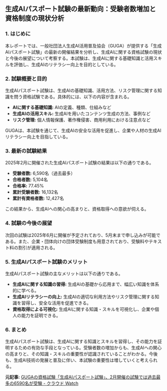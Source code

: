 ## 生成AIパスポート試験の最新動向：受験者数増加と資格制度の現状分析

### 1. はじめに

本レポートでは、一般社団法人生成AI活用普及協会（GUGA）が提供する「生成AIパスポート試験」の最新の開催結果を分析し、生成AIに関する資格試験の現状と今後の展望について考察する。本試験は、生成AIに関する基礎知識と活用スキルを評価し、生成AIのリテラシー向上を目的としている。

### 2. 試験概要と目的

生成AIパスポート試験は、生成AIの基礎知識、活用方法、リスク管理に関する知識を問う資格試験である。具体的には、以下の内容が含まれる。

* **AIに関する基礎知識:** AIの定義、種類、仕組みなど
* **生成AIの活用スキル:** 生成AIを用いたコンテンツ生成の方法、事例など
* **リスク管理:** 個人情報保護、著作権侵害、商用利用における注意点など

GUGAは、本試験を通じて、生成AIの安全な活用を促進し、企業や人材の生成AIリテラシー向上を目指している。

### 3. 最新の試験結果

2025年2月に開催された生成AIパスポート試験の結果は以下の通りである。

* **受験者数:** 6,590名（過去最多）
* **合格者数:** 5,104名
* **合格率:** 77.45%
* **累計受験者数:** 16,132名
* **累計有資格者数:** 12,427名

この結果から、生成AIへの関心の高まりと、資格取得への意欲が伺える。

### 4. 試験の今後の展望

次回の試験は2025年6月に開催が予定されており、5月末まで申し込みが可能である。また、企業・団体向けの団体受験制度も用意されており、受験料やテキスト料の割引が適用される。

### 5. 生成AIパスポート試験のメリット

生成AIパスポート試験の主なメリットは以下の通りである。

* **生成AIに関する知識の習得:** 生成AIの基礎から応用まで、幅広い知識を体系的に学べる。
* **生成AIリテラシーの向上:** 生成AIの適切な利用方法やリスク管理に関する知識を習得し、安全な活用を促進できる。
* **資格取得による可視化:** 生成AIに関する知識・スキルを可視化し、企業や個人の能力を証明できる。

### 6. まとめ

生成AIパスポート試験は、生成AIに関する知識とスキルを習得し、その能力を証明するための有効な手段となっている。受験者数の増加からも、生成AIへの関心の高まりと、その知識・スキルの重要性が認識されていることがわかる。今後も、生成AI技術の発展と普及に伴い、本試験の重要性は増していくと考えられる。



**元記事:** [GUGAの資格試験「生成AIパスポート試験」、2月開催の試験では過去最多の6590名が受験 - クラウド Watch](https://cloud.watch.impress.co.jp/docs/news/1671198.html)